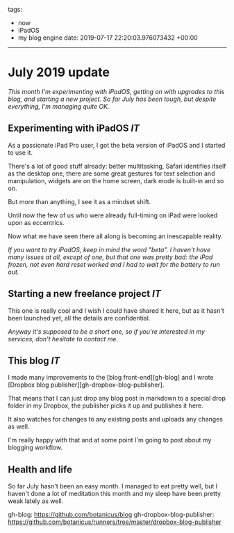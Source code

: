 tags:
- now
- iPadOS
- my blog engine
date: 2019-07-17 22:20:03.976073432 +00:00

---


# July 2019 update

_This month I'm experimenting with iPadOS, getting on with upgrades to this blog, and starting a new project. So far July has been tough, but despite everything, I'm managing quite OK._

## Experimenting with iPadOS <i class="hashtag">IT</i>

As a passionate iPad Pro user, I got the beta version of iPadOS and I started to use it.

There's a lot of good stuff already: better multitasking, Safari identifies itself as the desktop one, there are some great gestures for text selection and manipulation, widgets are on the home screen, dark mode is built-in and so on.

But more than anything, I see it as a mindset shift.

Until now the few of us who were already full-timing on iPad were looked upon as eccentrics.

Now what we have seen there all along is becoming an inescapable reality.

_If you want to try iPadOS, keep in mind the word "beta". I haven't have many issues at all, except of one, but that one was pretty bad: the iPad frozen, not even hard reset worked and I had to wait for the battery to run out._

## Starting a new freelance project  <i class="hashtag">IT</i>

This one is really cool and I wish I could have shared it here, but as it hasn't been launched yet, all the details are confidential.

_Anyway it's supposed to be a short one, so if you're interested in my services, don't hesitate to contact me._

## This blog <i class="hashtag">IT</i>

I made many improvements to the [blog front-end][gh-blog] and I wrote [Dropbox blog publisher][gh-dropbox-blog-publisher].

That means that I can just drop any blog post in markdown to a special drop folder in my Dropbox, the publisher picks it up and publishes it here.

It also watches for changes to any existing posts and uploads any changes as well.

I'm really happy with that and at some point I'm going to post about my blogging workflow.

## Health and life

So far July hasn't been an easy month. I managed to eat pretty well, but I haven't done a lot of meditation this month and my sleep have been pretty weak lately as well.


gh-blog: https://github.com/botanicus/blog
gh-dropbox-blog-publisher: https://github.com/botanicus/runners/tree/master/dropbox-blog-publisher
